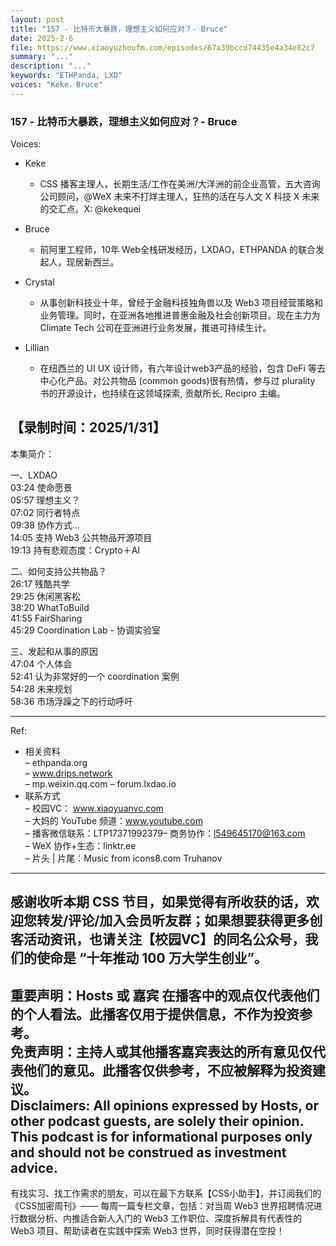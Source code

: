 ```yaml
---
layout: post
title: "157 - 比特币大暴跌，理想主义如何应对？- Bruce"
date: 2025-2-6
file: https://www.xiaoyuzhoufm.com/episodes/67a39bccd74435e4a34e82c7
summary: "..."
description: "..."
keywords: "ETHPanda, LXD"
voices: "Keke，Bruce"
---
```


### 157 - 比特币大暴跌，理想主义如何应对？- Bruce

Voices:

- Keke
  + CSS 播客主理人，长期生活/工作在美洲/大洋洲的前企业高管，五大咨询公司顾问，@WeX 未来不打烊主理人，狂热的活在与人文 X 科技 X 未来的交汇点。X: @kekequei

- Bruce
  + 前阿里工程师，10年 Web全栈研发经历，LXDAO，ETHPANDA 的联合发起人，现居新西兰。

- Crystal
  + 从事创新科技业十年，曾经于金融科技独角兽以及 Web3 项目经营策略和业务管理。同时，在亚洲各地推进普惠金融及社会创新项目。现在主力为 Climate Tech 公司在亚洲进行业务发展，推进可持续生计。

- Lillian
  + 在纽西兰的 UI UX 设计师，有六年设计web3产品的经验，包含 DeFi 等去中心化产品。对公共物品 (common goods)很有热情，参与过 plurality 书的开源设计，也持续在这领域探索, 贡献所长, Recipro 主编。

【录制时间：2025/1/31】
---------------------------------------------------  
本集简介：

一、LXDAO  
03:24 使命愿景  
05:57 理想主义？  
07:02 同行者特点  
09:38 协作方式...  
14:05 支持 Web3 公共物品开源项目  
19:13 持有悲观态度：Crypto＋AI

二、如何支持公共物品？  
26:17 残酷共学  
29:25 休闲黑客松  
38:20 WhatToBuild  
41:55 FairSharing  
45:29 Coordination Lab - 协调实验室

三、发起和从事的原因  
47:04 个人体会  
52:41 认为非常好的一个 coordination 案例  
54:28 未来规划  
58:36 市场浮躁之下的行动呼吁

---------------------------------------------------  
Ref:
   + 相关资料  
– ethpanda.org  
– www.drips.network  
– mp.weixin.qq.com
– forum.lxdao.io  
   + 联系方式  
– 校园VC： www.xiaoyuanvc.com  
– 大妈的 YouTube 频道：www.youtube.com  
– 播客微信联系：LTP17371992379– 商务协作：l549645170@163.com  
– WeX 协作+生态：linktr.ee  
– 片头 | 片尾：Music from icons8.com Truhanov  
---------------------------------------------------  
感谢收听本期 CSS 节目，如果觉得有所收获的话，欢迎您转发/评论/加入会员听友群；如果想要获得更多创客活动资讯，也请关注【校园VC】的同名公众号，我们的使命是 “十年推动 100 万大学生创业”。  
---------------------------------------------------  
重要声明：Hosts 或 嘉宾 在播客中的观点仅代表他们的个人看法。此播客仅用于提供信息，不作为投资参考。   
免责声明：主持人或其他播客嘉宾表达的所有意见仅代表他们的意见。此播客仅供参考，不应被解释为投资建议。  
Disclaimers: All opinions expressed by Hosts, or other podcast guests, are solely their opinion. This podcast is for informational purposes only and should not be construed as investment advice.  
---------------------------------------------------  
有找实习、找工作需求的朋友，可以在最下方联系【CSS小助手】，并订阅我们的《CSS加密周刊》—— 每周一篇专栏文章，包括：对当周 Web3 世界招聘情况进行数据分析、内推适合新人入门的 Web3 工作职位、深度拆解具有代表性的 Web3 项目、帮助读者在实践中探索 Web3 世界，同时获得潜在空投！

